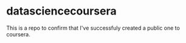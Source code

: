 # datasciencecoursera
This is a repo to confirm that I've successfuly created a public one to coursera. 
